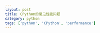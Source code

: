 ```yaml
---
layout: post
title: CPython的常见性能问题
category: python
tags: ['python', 'CPython', 'performance']
---
```

